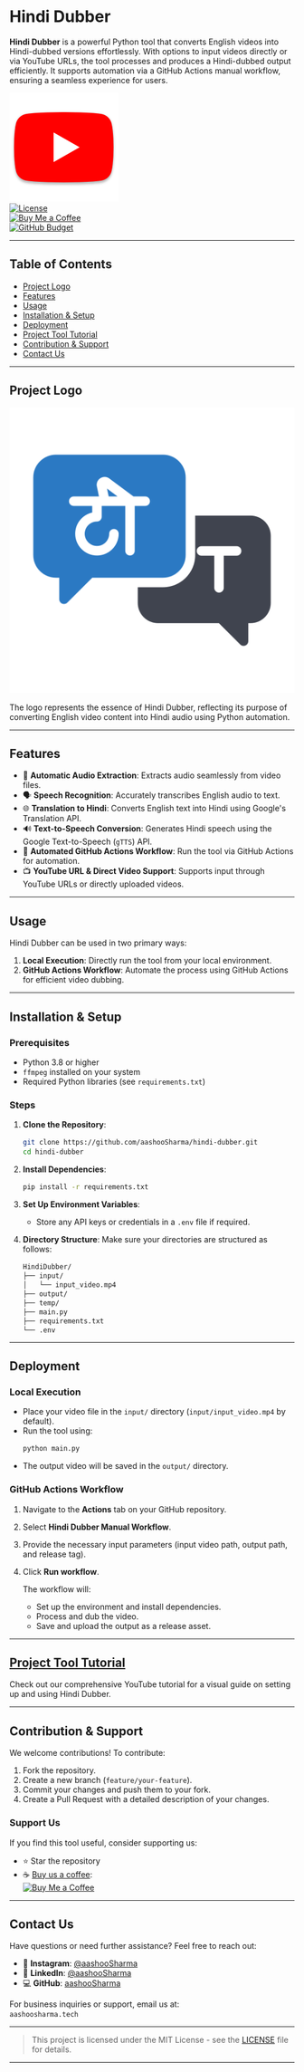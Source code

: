 # Hindi Dubber

**Hindi Dubber** is a powerful Python tool that converts English videos into Hindi-dubbed versions effortlessly. With options to input videos directly or via YouTube URLs, the tool processes and produces a Hindi-dubbed output efficiently. It supports automation via a GitHub Actions manual workflow, ensuring a seamless experience for users.

[![Watch the Tutorial](yt.png)](https://www.youtube.com/watch?v=VIDEO_ID)  
[![License](https://img.shields.io/github/license/aashooSharma/hindi-dubber)](LICENSE)  
[![Buy Me a Coffee](https://img.shields.io/badge/Buy_Me_a_Coffee-support-yellow)](https://buymeacoffee.com/aashoo8290b)  
[![GitHub Budget](https://img.shields.io/badge/GitHub-Budget-blue)](https://buymeacoffee.com/aashoo8290b)

---

## Table of Contents

- [Project Logo](#project-logo)
- [Features](#features)
- [Usage](#usage)
- [Installation & Setup](#installation--setup)
- [Deployment](#deployment)
- [Project Tool Tutorial](#project-tool-tutorial)
- [Contribution & Support](#contribution--support)
- [Contact Us](#contact-us)

---

## Project Logo
![Hindi Dubber Logo](logo.png)

The logo represents the essence of Hindi Dubber, reflecting its purpose of converting English video content into Hindi audio using Python automation.

---

## Features

- 🎥 **Automatic Audio Extraction**: Extracts audio seamlessly from video files.
- 🗣️ **Speech Recognition**: Accurately transcribes English audio to text.
- 🌐 **Translation to Hindi**: Converts English text into Hindi using Google's Translation API.
- 🔊 **Text-to-Speech Conversion**: Generates Hindi speech using the Google Text-to-Speech (`gTTS`) API.
- 🤖 **Automated GitHub Actions Workflow**: Run the tool via GitHub Actions for automation.
- 📺 **YouTube URL & Direct Video Support**: Supports input through YouTube URLs or directly uploaded videos.

---

## Usage

Hindi Dubber can be used in two primary ways:
1. **Local Execution**: Directly run the tool from your local environment.
2. **GitHub Actions Workflow**: Automate the process using GitHub Actions for efficient video dubbing.

---

## Installation & Setup

### Prerequisites

- Python 3.8 or higher
- `ffmpeg` installed on your system
- Required Python libraries (see `requirements.txt`)

### Steps

1. **Clone the Repository**:
    ```bash
    git clone https://github.com/aashooSharma/hindi-dubber.git
    cd hindi-dubber
    ```

2. **Install Dependencies**:
    ```bash
    pip install -r requirements.txt
    ```

3. **Set Up Environment Variables**:
   - Store any API keys or credentials in a `.env` file if required.

4. **Directory Structure**:
   Make sure your directories are structured as follows:
   ```
   HindiDubber/
   ├── input/
   │   └── input_video.mp4
   ├── output/
   ├── temp/
   ├── main.py
   ├── requirements.txt
   └── .env
   ```

---

## Deployment

### Local Execution

- Place your video file in the `input/` directory (`input/input_video.mp4` by default).
- Run the tool using:
    ```bash
    python main.py
    ```
- The output video will be saved in the `output/` directory.

### GitHub Actions Workflow

1. Navigate to the **Actions** tab on your GitHub repository.
2. Select **Hindi Dubber Manual Workflow**.
3. Provide the necessary input parameters (input video path, output path, and release tag).
4. Click **Run workflow**.
   
   The workflow will:
   - Set up the environment and install dependencies.
   - Process and dub the video.
   - Save and upload the output as a release asset.

---

## [Project Tool Tutorial](https://www.youtube.com/watch?v=your-video-link)

Check out our comprehensive YouTube tutorial for a visual guide on setting up and using Hindi Dubber.

---

## Contribution & Support

We welcome contributions! To contribute:

1. Fork the repository.
2. Create a new branch (`feature/your-feature`).
3. Commit your changes and push them to your fork.
4. Create a Pull Request with a detailed description of your changes.

### Support Us

If you find this tool useful, consider supporting us:

- ⭐ Star the repository
- ☕ [Buy us a coffee](https://buymeacoffee.com/aashoo8290b):  
   [![Buy Me a Coffee](https://img.shields.io/badge/Buy_Me_a_Coffee-support-yellow)](https://buymeacoffee.com/aashoo8290b)

---

## Contact Us

Have questions or need further assistance? Feel free to reach out:

- 📸 **Instagram**: [@aashooSharma](https://instagram.com/aashoosharma)
- 💼 **LinkedIn**: [@aashooSharma](https://linkedin.com/in/aashoosharma)
- 💻 **GitHub**: [aashooSharma](https://github.com/aashooSharma)

For business inquiries or support, email us at:  
`aashoosharma.tech`

---

> This project is licensed under the MIT License - see the [LICENSE](LICENSE) file for details.

---
